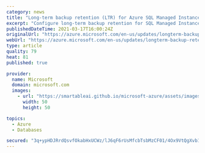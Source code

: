 ```yaml
---
category: news
title: "Long-term backup retention (LTR) for Azure SQL Managed Instance in public preview"
excerpt: "Configure long-term backup retention for SQL Managed Instance databases and retain database backups beyond the 35 days provided by Azure SQL Managed Instance automated backups, for up to 10 years. "
publishedDateTime: 2021-03-17T16:00:24Z
originalUrl: "https://azure.microsoft.com/en-us/updates/longterm-backup-retention-ltr-for-azure-sql-managed-instance-in-public-preview/"
webUrl: "https://azure.microsoft.com/en-us/updates/longterm-backup-retention-ltr-for-azure-sql-managed-instance-in-public-preview/"
type: article
quality: 79
heat: 81
published: true

provider:
  name: Microsoft
  domain: microsoft.com
  images:
    - url: "https://smartableai.github.io/microsoft-azure/assets/images/organizations/microsoft.com-50x50.jpg"
      width: 50
      height: 50

topics:
  - Azure
  - Databases

secured: "3q+ypHDJRrdQsvfOkabHxUCWz/lJ6qF6rUsMfcbTsbMzCF01/4Ox9VtQgXvb1ZsYJIHzkt16JFDibqZ0e8dDwT/koe0jVazJZrbZqvK/k8TmzbC2yOL41y3f0lJjIurDu2ygkkOI6kmkJNuC4WNvbm9kxQKwTRr8YryN3vYJTCIbde7u0MF7s5QjI9Zb7y4r+el9TeoPL8BjQ1/gNWERfiKYKUtv0u2eoEka899FO/6n6GmnQEumGFOqaHEAqsg5Mzj6Hgh1kEmrCErTflTP7R8oJeJs1IjjsD0x/T2GBArJgas8bjgpHyAJZVLlI5Qhm65HrkaUagJemwwu/iLHjrRg4JGqOW+IJLbQlrozF3c=;MrO9i1ddElWauyXltGyPcw=="
---
```


